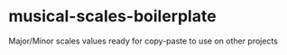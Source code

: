 # musical-scales-boilerplate
Major/Minor scales values ready for copy-paste to use on other projects
